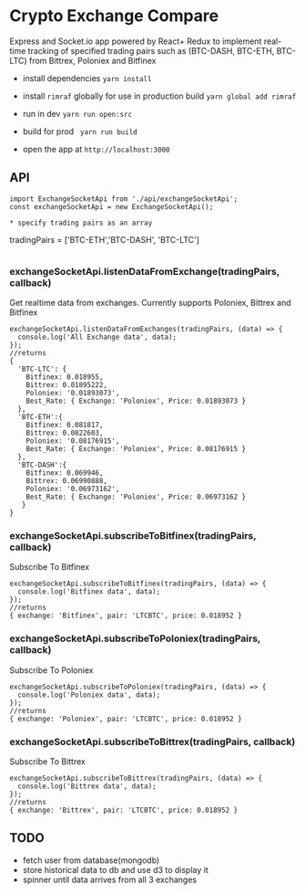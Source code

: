 # Crypto Exchange Compare

Express and Socket.io app powered by React+ Redux to implement real-time tracking of specified trading pairs such as (BTC-DASH, BTC-ETH, BTC-LTC) from Bittrex, Poloniex and Bitfinex

* install dependencies
```yarn install```
* install ``rimraf`` globally for use in production build
```yarn global add rimraf```
* run in dev
```yarn run open:src```
* build for prod
``` yarn run build```

* open the app at ```http://localhost:3000```

## API
```
import ExchangeSocketApi from './api/exchangeSocketApi';
const exchangeSocketApi = new ExchangeSocketApi();

* specify trading pairs as an array
```
tradingPairs = ['BTC-ETH','BTC-DASH', 'BTC-LTC']

```
```
### exchangeSocketApi.listenDataFromExchange(tradingPairs, callback)


Get realtime data from exchanges. Currently supports Poloniex, Bittrex and Bitfinex
```
exchangeSocketApi.listenDataFromExchanges(tradingPairs, (data) => {
  console.log('All Exchange data', data);
});
//returns
{
  'BTC-LTC': {
    Bitfinex: 0.018955,
    Bittrex: 0.01895222,
    Poloniex: '0.01893073',
    Best_Rate: { Exchange: 'Poloniex', Price: 0.01893073 }
  },
  'BTC-ETH':{
    Bitfinex: 0.081817,
    Bittrex: 0.0822603,
    Poloniex: '0.08176915',
    Best_Rate: { Exchange: 'Poloniex', Price: 0.08176915 }
  },
  'BTC-DASH':{
    Bitfinex: 0.069946,
    Bittrex: 0.06990888,
    Poloniex: '0.06973162',
    Best_Rate: { Exchange: 'Poloniex', Price: 0.06973162 }
   }
}
```
### exchangeSocketApi.subscribeToBitfinex(tradingPairs, callback)

Subscribe To Bitfinex
```
exchangeSocketApi.subscribeToBitfinex(tradingPairs, (data) => {
  console.log('Bitfinex data', data);
});
//returns
{ exchange: 'Bitfinex', pair: 'LTCBTC', price: 0.018952 }
```
### exchangeSocketApi.subscribeToPoloniex(tradingPairs, callback)

Subscribe To Poloniex
```
exchangeSocketApi.subscribeToPoloniex(tradingPairs, (data) => {
  console.log('Poloniex data', data);
});
//returns
{ exchange: 'Poloniex', pair: 'LTCBTC', price: 0.018952 }
```
### exchangeSocketApi.subscribeToBittrex(tradingPairs, callback)

Subscribe To Bittrex
```
exchangeSocketApi.subscribeToBittrex(tradingPairs, (data) => {
  console.log('Bittrex data', data);
});
//returns
{ exchange: 'Bittrex', pair: 'LTCBTC', price: 0.018952 }
```
## TODO
* fetch user from database(mongodb)
* store historical data to db and use d3 to display it
* spinner until data arrives from all 3 exchanges
